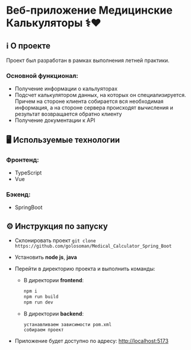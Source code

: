 # Веб-приложение Медицинские Калькуляторы ⚕️❤️

## ℹ️ О проекте
Проект был разработан в рамках выполнения летней практики.

### Основной функционал:
- Получение информации о кальлуяторах
- Подсчет калькулятором данных, на которых он специализируется. Причем на стороне клиента собирается вся необходимая информация, а на стороне сервера происходят вычисления и результат возвращается обратно клиенту
- Получение документации к API

## 🖥️ Используемые технологии

### Фронтенд:
- TypeScript
- Vue
  
### Бэкенд:
- SpringBoot

## ⚙️ Инструкция по запуску

- Склонировать проект `git clone https://github.com/golosoman/Medical_Calculator_Spring_Boot`
- Установить **node js**, **java**
- Перейти в директорию проекта и выполнить команды:

  - В директории **frontend**:

    ```bash
    npm i
    npm run build
    npm run dev
    ```

  - В директории **backend**:

    ```Idea | другая среда разработки
    устанавливаем зависимости pom.xml
    собираем проект
    ```
- Приложение будет доступно по адресу: [http://localhost:5173](http://localhost:5173)
